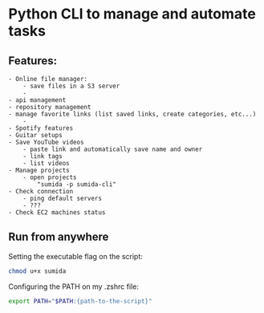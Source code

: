 # Python CLI to manage and automate tasks

## Features:
    - Online file manager:
        - save files in a S3 server
        - 
    - api management
    - repository management
    - manage favorite links (list saved links, create categories, etc...)
        - 
    - Spotify features
    - Guitar setups
    - Save YouTube videos
        - paste link and automatically save name and owner
        - link tags
        - list videos
    - Manage projects
        - open projects
            "sumida -p sumida-cli"
    - Check connection
        - ping default servers
        - ???
    - Check EC2 machines status

## Run from anywhere
Setting the executable flag on the script:
```bash
chmod u+x sumida
```

Configuring the PATH on my .zshrc file:
```bash
export PATH="$PATH:{path-to-the-script}"
```
